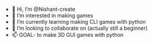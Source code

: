 - 👋 Hi, I’m @Nishant-create
- 👀 I’m interested in making games
- 🌱 I’m currently learning making CLI games with python
- 💞️ I’m looking to collaborate on (actually still a beginner)
- 📫 GOAL- to make 3D GUI games with python

<!---
Nishant-create/Nishant-create is a ✨ special ✨ repository because its `README.md` (this file) appears on your GitHub profile.
You can click the Preview link to take a look at your changes.
--->

